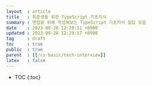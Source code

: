 ```yaml
---
layout  : article
title   : 취준생을 위한 TypeScript 기초지식 
summary : 면접을 위해 작성해보는 TypeScript 기초지식 질답 모음
date    : 2023-09-28 12:29:11 +0900
updated : 2023-09-28 12:29:17 +0900
tag     : draft
toc     : true
public  : true
parent  : [[/cs-basic/tech-interview]]
latex   : false
---
```

* TOC
{:toc}
